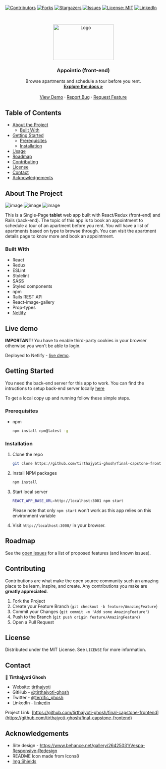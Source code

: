 <!--
*** Thanks for checking out this README Template. If you have a suggestion that would
*** make this better, please fork the repo and create a pull request or simply open
*** an issue with the tag "enhancement".
*** Thanks again! Now go create something AMAZING! :D
-->





<!-- PROJECT SHIELDS -->
<!--
*** I'm using markdown "reference style" links for readability.
*** Reference links are enclosed in brackets [ ] instead of parentheses ( ).
*** See the bottom of this document for the declaration of the reference variables
*** for contributors-url, forks-url, etc. This is an optional, concise syntax you may use.
*** https://www.markdownguide.org/basic-syntax/#reference-style-links
-->
[![Contributors][contributors-shield]][contributors-url]
[![Forks][forks-shield]][forks-url]
[![Stargazers][stars-shield]][stars-url]
[![Issues][issues-shield]][issues-url]
[![License: MIT][license-shield]][license-url]
[![LinkedIn][linkedin-shield]][linkedin-url]



<!-- PROJECT LOGO -->
<br />
<p align="center">
  <a href="https://github.com/tirthajyoti-ghosh/final-capstone-frontend">
    <img src="https://user-images.githubusercontent.com/57726348/95655344-3ae8de00-0b24-11eb-9c34-1fac11fecfcc.png" alt="Logo" width="195" height="115">
  </a>

  <h3 align="center">Appointio (front-end)</h3>

  <p align="center">
    Browse apartments and schedule a tour before you rent.
    <br />
    <a href="https://github.com/tirthajyoti-ghosh/final-capstone-frontend"><strong>Explore the docs »</strong></a>
    <br />
    <br />
    <a href="https://adoring-pike-d04b95.netlify.app/">View Demo</a>
    ·
    <a href="https://github.com/tirthajyoti-ghosh/final-capstone-frontend/issues">Report Bug</a>
    ·
    <a href="https://github.com/tirthajyoti-ghosh/final-capstone-frontend/issues">Request Feature</a>
  </p>
</p>

<!-- TABLE OF CONTENTS -->
## Table of Contents

* [About the Project](#about-the-project)
  * [Built With](#built-with)
* [Getting Started](#getting-started)
  * [Prerequisites](#prerequisites)
  * [Installation](#installation)
* [Usage](#usage)
* [Roadmap](#roadmap)
* [Contributing](#contributing)
* [License](#license)
* [Contact](#contact)
* [Acknowledgements](#acknowledgements)

<!-- ABOUT THE PROJECT -->
## About The Project

![image](https://user-images.githubusercontent.com/57726348/95876233-7851a380-0d90-11eb-94d4-09e22587110e.png)
![image](https://user-images.githubusercontent.com/57726348/95876496-bf3f9900-0d90-11eb-97ef-443fb3b06dfb.png)
![image](https://user-images.githubusercontent.com/57726348/95876671-edbd7400-0d90-11eb-8b7c-85d23b71729a.png)

This is a Single-Page **tablet** web app built with React/Redux (front-end) and Rails (back-end). The topic of this app is to book an appointment to schedule a tour of an apartment before you rent. You will have a list of apartments based on type to browse through. You can visit the apartment details page to know more and book an appointment.

### Built With

- React
- Redux
- ESLint
- Stylelint
- SASS
- Styled components
- npm
- Rails REST API
- React-image-gallery
- Prop-types
- [Netlify](https://adoring-pike-d04b95.netlify.app/)

## Live demo

**IMPORTANT!** You have to enable third-party cookies in your browser otherwise you won't be able to login.

Deployed to Netlify - [live demo](https://adoring-pike-d04b95.netlify.app/).

<!-- GETTING STARTED -->
## Getting Started

You need the back-end server for this app to work. You can find the intructions to setup back-end server locally [here](https://github.com/tirthajyoti-ghosh/final-capstone-backend)

To get a local copy up and running follow these simple steps.

### Prerequisites

* npm

    ```sh
    npm install npm@latest -g
    ```

### Installation

1. Clone the repo

    ```sh
    git clone https://github.com/tirthajyoti-ghosh/final-capstone-frontend.git
    ```

2. Install NPM packages

    ```sh
    npm install
    ```

3. Start local server

    ```sh
    REACT_APP_BASE_URL=http://localhost:3001 npm start
    ```

    Please note that only `npm start` won't work as this app relies on this environment variable

4. Visit `http://localhost:3000/` in your browser.

<!-- ROADMAP -->
## Roadmap

See the [open issues](https://github.com/tirthajyoti-ghosh/final-capstone-frontend/issues) for a list of proposed features (and known issues).

<!-- CONTRIBUTING -->
## Contributing

Contributions are what make the open source community such an amazing place to be learn, inspire, and create. Any contributions you make are **greatly appreciated**.

1. Fork the Project
2. Create your Feature Branch (`git checkout -b feature/AmazingFeature`)
3. Commit your Changes (`git commit -m 'Add some AmazingFeature'`)
4. Push to the Branch (`git push origin feature/AmazingFeature`)
5. Open a Pull Request

<!-- LICENSE -->
## License

Distributed under the MIT License. See `LICENSE` for more information.

<!-- CONTACT -->
## Contact

👤 **Tirthajyoti Ghosh**

- Website: [tirthajyoti](https://tirthajyoti-ghosh.github.io/Portfolio/)
- GitHub - [@tirthajyoti-ghosh](https://github.com/tirthajyoti-ghosh)
- Twitter - [@terrific_ghosh](https://twitter.com/terrific_ghosh)
- LinkedIn - [linkedin](https://www.linkedin.com/in/tirthajyoti-ghosh/)

Project Link: [https://github.com/tirthajyoti-ghosh/final-capstone-frontend](https://github.com/tirthajyoti-ghosh/final-capstone-frontend)

<!-- ACKNOWLEDGEMENTS -->
## Acknowledgements

* Site design - https://www.behance.net/gallery/26425031/Vespa-Responsive-Redesign
* README Icon made from Icons8
* [Img Shields](https://shields.io)

<!-- MARKDOWN LINKS & IMAGES -->
<!-- https://www.markdownguide.org/basic-syntax/#reference-style-links -->
[contributors-shield]: https://img.shields.io/github/contributors/tirthajyoti-ghosh/final-capstone-frontend.svg?style=flat-square
[contributors-url]: https://github.com/tirthajyoti-ghosh/final-capstone-frontend/graphs/contributors
[forks-shield]: https://img.shields.io/github/forks/tirthajyoti-ghosh/final-capstone-frontend.svg?style=flat-square
[forks-url]: https://github.com/tirthajyoti-ghosh/final-capstone-frontend/network/members
[stars-shield]: https://img.shields.io/github/stars/tirthajyoti-ghosh/final-capstone-frontend.svg?style=flat-square
[stars-url]: https://github.com/tirthajyoti-ghosh/final-capstone-frontend/stargazers
[issues-shield]: https://img.shields.io/github/issues/tirthajyoti-ghosh/final-capstone-frontend.svg?style=flat-square
[issues-url]: https://github.com/tirthajyoti-ghosh/final-capstone-frontend/issues
[license-shield]: https://img.shields.io/badge/License-MIT-yellow.svg
[license-url]: https://github.com/tirthajyoti-ghosh/final-capstone-frontend/blob/development/LICENSE
[linkedin-shield]: https://img.shields.io/badge/-LinkedIn-black.svg?style=flat-square&logo=linkedin&colorB=555
[linkedin-url]: https://www.linkedin.com/in/tirthajyoti-ghosh/
